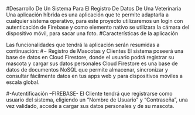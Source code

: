 
#Desarrollo De Un Sistema Para El Registro De Datos De Una Veterinaria
Una aplicación híbrida es una aplicación que te permite adaptarla a cualquier sistema operativo, para este proyecto utilizaremos un login con autenticación de Firebase y como elemento nativo se utilizara la cámara del dispositivo móvil, para sacar una foto. 
#Características de la aplicación
 
Las funcionalidades que tendrá la aplicación serán resumidas a continuación: 
#− Registro de Mascotas y Clientes 
El sistema poseerá una base de datos en Cloud Firestore, donde el usuario podrá registrar su mascota y cargar sus datos personales
Cloud Firestore es una base de datos de documentos NoSQL que permite almacenar, sincronizar y consultar fácilmente datos en tus apps web y para dispositivos móviles a escala global.

#-Autentificación –FIREBASE-
El Cliente tendrá que registrarse como usuario del sistema, eligiendo un “Nombre de Usuario” y “Contraseña”, una vez validado, accede a cargar sus datos personales y de su mascota.


